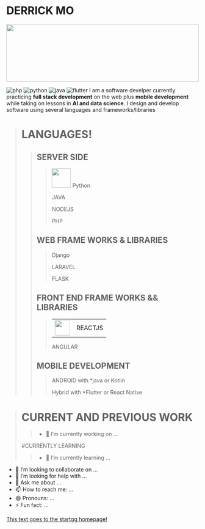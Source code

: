
# DERRICK MO

<img width="100%" height="150px" src="https://user-images.githubusercontent.com/37067073/219195487-ad6b615c-a760-4940-bb22-b16e5b786e4a.jpg" />

![php](https://user-images.githubusercontent.com/37067073/219161549-06f81e3d-6d15-40c4-b2f8-85f027e204e2.png)
![python](https://user-images.githubusercontent.com/37067073/219161558-130962cc-acaf-4798-bedb-bd0cc4dc9b65.jpeg)
![java](https://user-images.githubusercontent.com/37067073/219161566-7a903e58-cc4d-4abc-9669-319caee776b7.png)
![flutter](https://user-images.githubusercontent.com/37067073/219161574-028fecde-ef07-4dbc-aafa-64cd0debb0eb.jpeg)
I am a software develper currently practicing **full stack development** on the web plus **mobile development** while taking on lessons in **AI and data science**.
I design and develop software using several languages and frameworks/libraries

> # LANGUAGES!
> 
>> ## SERVER SIDE
>> 
>>> <img height="50" width="50" src="https://user-images.githubusercontent.com/37067073/219161558-130962cc-acaf-4798-bedb-bd0cc4dc9b65.jpeg" /> Python
>>> 
>>> JAVA
>>> 
>>> NODEJS
>>> 
>>> PHP
>>
>> ## WEB FRAME WORKS & LIBRARIES
>> 
>>> Django
>>> 
>>> LARAVEL
>>> 
>>> FLASK
>>
>> ## FRONT END FRAME WORKS && LIBRARIES
>>> <table border="0"><tr border="0"><td border="0" valign="center"><img width="40" height="40" src="https://user-images.githubusercontent.com/37067073/219161527-c73e804e-5d61-441a-866e-07bb58789b15.png" /></td><td valign="center">REACTJS</td></tr></table>
>>> 
>>> ANGULAR
>>
>> ## MOBILE DEVELOPMENT
>> 
>>> ANDROID with *java or Kotlin
>>> 
>>> Hybrid with *Flutter or React Native

> # CURRENT AND PREVIOUS WORK
> 
>> - 🔭 I’m currently working on ...
>
> #CURRENTLY LEARNING
> 
>> - 🌱 I’m currently learning ...
- 👯 I’m looking to collaborate on ...
- 🤔 I’m looking for help with ...
- 💬 Ask me about ...
- 📫 How to reach me: ...
- 😄 Pronouns: ...
- ⚡ Fun fact: ...

[This text goes to the startgg homepage!](http://start.gg)
